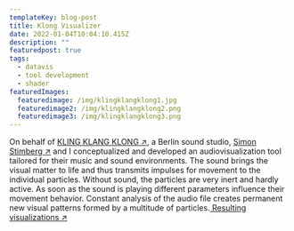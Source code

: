 ```yaml
---
templateKey: blog-post
title: Klong Visualizer
date: 2022-01-04T10:04:10.415Z
description: ""
featuredpost: true
tags:
  - datavis
  - tool development
  - shader
featuredImages:
  featuredimage: /img/klingklangklong1.jpg
  featuredimage2: /img/klingklangklong2.png
  featuredimage3: /img/klingklangklong3.png
---
```

On behalf of [KLING KLANG KLONG ↗](https://www.klingklangklong.com/), a Berlin sound studio,  [Simon Stimberg ↗](http://simonstimberg.de/) and I conceptualized and developed an audiovisualization tool tailored for their music and sound environments. The sound brings the visual matter to life and thus transmits impulses for movement to the individual particles. Without sound, the particles are very inert and hardly active. As soon as the sound is playing different parameters influence their movement behavior. Constant analysis of the audio file creates permanent new visual patterns formed by a multitude of particles.[ Resulting visualizations ↗](https://www.instagram.com/p/CZ9XvVqrPtY/?utm_source=ig_web_copy_link&igshid=MzRlODBiNWFlZA==)